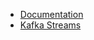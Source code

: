 <!--
 Licensed to the Apache Software Foundation (ASF) under one or more
 contributor license agreements.  See the NOTICE file distributed with
 this work for additional information regarding copyright ownership.
 The ASF licenses this file to You under the Apache License, Version 2.0
 (the "License"); you may not use this file except in compliance with
 the License.  You may obtain a copy of the License at

    http://www.apache.org/licenses/LICENSE-2.0

 Unless required by applicable law or agreed to in writing, software
 distributed under the License is distributed on an "AS IS" BASIS,
 WITHOUT WARRANTIES OR CONDITIONS OF ANY KIND, either express or implied.
 See the License for the specific language governing permissions and
 limitations under the License.
-->
<script><!--#include virtual="../js/templateData.js" --></script>

<script id="content-template" type="text/x-handlebars-template">

  <h1>Run Kafka Streams Demo Application</h1>
    <div class="sub-nav-sticky">
        <div class="sticky-top">
            <div style="height:35px">
                <a href="/{{version}}/documentation/streams/">Introduction</a>
                <a class="active-menu-item" href="/{{version}}/documentation/streams/quickstart">Run Demo App</a>
                <a href="/{{version}}/documentation/streams/tutorial">Tutorial: Write App</a>
                <a href="/{{version}}/documentation/streams/core-concepts">Concepts</a>
                <a href="/{{version}}/documentation/streams/architecture">Architecture</a>
                <a href="/{{version}}/documentation/streams/developer-guide/">Developer Guide</a>
                <a href="/{{version}}/documentation/streams/upgrade-guide">Upgrade</a>
            </div>
        </div>
    </div>
<p>
  NO assumptions -- about having an existing -- Kafka or ZooKeeper data
</p>

  <p> * TODO:
 Kafka Streams is a client library for building mission-critical real-time applications and microservices,
  where the input and/or output data is stored in Kafka clusters. Kafka Streams combines the simplicity of
  writing and deploying standard Java and Scala applications on the client side with the benefits of Kafka's
  server-side cluster technology to make these applications highly scalable, elastic, fault-tolerant, distributed,
 and much more.
  </p>
  <p>
This quickstart example will demonstrate how to run a streaming application coded in this library. Here is the gist
of the <code><a href="https://github.com/apache/kafka/blob/{{dotVersion}}/streams/examples/src/main/java/org/apache/kafka/streams/examples/wordcount/WordCountDemo.java">WordCountDemo</a></code> example code (converted to use Java 8 lambda expressions for easy reading).
</p>
<pre class="line-numbers"><code class="language-java">// Serializers/deserializers (serde) for String and Long types
final Serde&lt;String&gt; stringSerde = Serdes.String();
final Serde&lt;Long&gt; longSerde = Serdes.Long();

// Construct a `KStream` from the input topic "streams-plaintext-input", where message values
// represent lines of text (for the sake of this example, we ignore whatever may be stored
// in the message keys).
KStream&lt;String, String&gt; textLines = builder.stream(
      "streams-plaintext-input",
      Consumed.with(stringSerde, stringSerde)
    );

KTable&lt;String, Long&gt; wordCounts = textLines
    // Split each text line, by whitespace, into words.
    .flatMapValues(value -> Arrays.asList(value.toLowerCase().split("\\W+")))

    // Group the text words as message keys
    .groupBy((key, value) -> value)

    // Count the occurrences of each word (message key).
    .count();

// Store the running counts as a changelog stream to the output topic.
wordCounts.toStream().to("streams-wordcount-output", Produced.with(Serdes.String(), Serdes.Long()));</code></pre>

<p>
It implements the WordCount
algorithm, which computes a word occurrence histogram from the input text. However, unlike other WordCount examples
you might have seen before that operate on bounded data, the WordCount demo application behaves slightly differently because it is
designed to operate on an <b>infinite, unbounded stream</b> of data. Similar to the bounded variant, it is a stateful algorithm that
tracks and updates the counts of words. However, since it must assume potentially
unbounded input data, it will periodically output its current state and results while continuing to process more data
because it cannot know when it has processed "all" the input data.
</p>
<p>
  As the first step, we will start Kafka (unless you already have it started) and then we will
  prepare input data to a Kafka topic, which will subsequently be processed by a Kafka Streams application.
</p>

<h4><a id="quickstart_streams_download" href="#quickstart_streams_download">Step 1: Download the code</a></h4>

<a href="https://www.apache.org/dyn/closer.cgi?path=/kafka/{{fullDotVersion}}/kafka_{{scalaVersion}}-{{fullDotVersion}}.tgz" title="Kafka downloads">Download</a> the {{fullDotVersion}} release and un-tar it.
Note that there are multiple downloadable Scala versions and we choose to use the recommended version ({{scalaVersion}}) here:

<pre><code class="language-bash">$ tar -xzf kafka_{{scalaVersion}}-{{fullDotVersion}}.tgz
$ cd kafka_{{scalaVersion}}-{{fullDotVersion}}</code></pre>

<h4><a id="quickstart_streams_startserver" href="#quickstart_streams_startserver">Step 2: Start the Kafka server</a></h4>

<p>
  Apache Kafka can be started using ZooKeeper or KRaft. To get started with either configuration follow one of the sections below but not both.
</p>

<h5>
  Kafka with ZooKeeper
</h5>

<p>
  Run the following commands in order to start all services in the correct order:
</p>

<pre><code class="language-bash">$ bin/zookeeper-server-start.sh config/zookeeper.properties</code></pre>

<p>
  Open another terminal session and run:
</p>

<pre><code class="language-bash">$ bin/kafka-server-start.sh config/server.properties</code></pre>

<h5>
  Kafka with KRaft
</h5>

<p>
  Generate a Cluster UUID
</p>

<pre><code class="language-bash">$ KAFKA_CLUSTER_ID="$(bin/kafka-storage.sh random-uuid)"</code></pre>

<p>
  Format Log Directories
</p>

<pre><code class="language-bash">$ bin/kafka-storage.sh format -t $KAFKA_CLUSTER_ID -c config/kraft/reconfig-server.properties</code></pre>

<p>
  Start the Kafka Server
</p>

<pre><code class="language-bash">$ bin/kafka-server-start.sh config/kraft/reconfig-server.properties</code></pre>

<h4><a id="quickstart_streams_prepare" href="#quickstart_streams_prepare">Step 3: Prepare input topic and start Kafka producer</a></h4>

<!--

<pre class="line-numbers"><code class="language-bash">&gt; echo -e "all streams lead to kafka\nhello kafka streams\njoin kafka summit" > file-input.txt</code></pre>
Or on Windows:
<pre class="line-numbers"><code class="language-bash">&gt; echo all streams lead to kafka> file-input.txt
&gt; echo hello kafka streams>> file-input.txt
&gt; echo|set /p=join kafka summit>> file-input.txt</code></pre>

-->

Next, we create the input topic named <b>streams-plaintext-input</b> and the output topic named <b>streams-wordcount-output</b>:

<pre><code class="language-bash">$ bin/kafka-topics.sh --create \
    --bootstrap-server localhost:9092 \
    --replication-factor 1 \
    --partitions 1 \
    --topic streams-plaintext-input
Created topic "streams-plaintext-input".</code></pre>

Note: we create the output topic with compaction enabled because the output stream is a changelog stream
(cf. <a href="#anchor-changelog-output">explanation of application output</a> below).

<pre><code class="language-bash">$ bin/kafka-topics.sh --create \
    --bootstrap-server localhost:9092 \
    --replication-factor 1 \
    --partitions 1 \
    --topic streams-wordcount-output \
    --config cleanup.policy=compact
Created topic "streams-wordcount-output".</code></pre>

The created topic can be described with the same <b>kafka-topics</b> tool:

<pre><code class="language-bash">$ bin/kafka-topics.sh --bootstrap-server localhost:9092 --describe
Topic:streams-wordcount-output	PartitionCount:1	ReplicationFactor:1	Configs:cleanup.policy=compact,segment.bytes=1073741824
	Topic: streams-wordcount-output	Partition: 0	Leader: 0	Replicas: 0	Isr: 0
Topic:streams-plaintext-input	PartitionCount:1	ReplicationFactor:1	Configs:segment.bytes=1073741824
	Topic: streams-plaintext-input	Partition: 0	Leader: 0	Replicas: 0	Isr: 0</code></pre>

<h4><a id="quickstart_streams_start" href="#quickstart_streams_start">Step 4: Start the Wordcount Application</a></h4>

The following command starts the WordCount demo application:

<pre><code class="language-bash">$ bin/kafka-run-class.sh org.apache.kafka.streams.examples.wordcount.WordCountDemo</code></pre>

<p>
The demo application will read from the input topic <b>streams-plaintext-input</b>, perform the computations of the WordCount algorithm on each of the read messages,
and continuously write its current results to the output topic <b>streams-wordcount-output</b>.
Hence there won't be any STDOUT output except log entries as the results are written back into in Kafka.
</p>

Now we can start the console producer in a separate terminal to write some input data to this topic:

<pre><code class="language-bash">$ bin/kafka-console-producer.sh --bootstrap-server localhost:9092 --topic streams-plaintext-input</code></pre>

and inspect the output of the WordCount demo application by reading from its output topic with the console consumer in a separate terminal:

<pre><code class="language-bash">$ bin/kafka-console-consumer.sh --bootstrap-server localhost:9092 \
    --topic streams-wordcount-output \
    --from-beginning \
    --property print.key=true \
    --property print.value=true \
    --property key.deserializer=org.apache.kafka.common.serialization.StringDeserializer \
    --property value.deserializer=org.apache.kafka.common.serialization.LongDeserializer</code></pre>


<h4><a id="quickstart_streams_process" href="#quickstart_streams_process">Step 5: Process some data</a></h4>

Now let's write some message with the console producer into the input topic <b>streams-plaintext-input</b> by entering a single line of text and then hit &lt;RETURN&gt;.
This will send a new message to the input topic, where the message key is null and the message value is the string encoded text line that you just entered
(in practice, input data for applications will typically be streaming continuously into Kafka, rather than being manually entered as we do in this quickstart):

<pre><code class="language-bash">$ bin/kafka-console-producer.sh --bootstrap-server localhost:9092 --topic streams-plaintext-input
>all streams lead to kafka</code></pre>

<p>
This message will be processed by the Wordcount application and the following output data will be written to the <b>streams-wordcount-output</b> topic and printed by the console consumer:
</p>

<pre><code class="language-bash">$ bin/kafka-console-consumer.sh --bootstrap-server localhost:9092 \
    --topic streams-wordcount-output \
    --from-beginning \
    --property print.key=true \
    --property print.value=true \
    --property key.deserializer=org.apache.kafka.common.serialization.StringDeserializer \
    --property value.deserializer=org.apache.kafka.common.serialization.LongDeserializer

all	    1
streams	1
lead	1
to	    1
kafka	1</code></pre>

<p>
Here, the first column is the Kafka message key in <code>java.lang.String</code> format and represents a word that is being counted, and the second column is the message value in <code>java.lang.Long</code>format, representing the word's latest count.
</p>

Now let's continue writing one more message with the console producer into the input topic <b>streams-plaintext-input</b>.
Enter the text line "hello kafka streams" and hit &lt;RETURN&gt;.
Your terminal should look as follows:

<pre><code class="language-bash">$ bin/kafka-console-producer.sh --bootstrap-server localhost:9092 --topic streams-plaintext-input
>all streams lead to kafka
>hello kafka streams</code></pre>

In your other terminal in which the console consumer is running, you will observe that the WordCount application wrote new output data:

<pre><code class="language-bash">$ bin/kafka-console-consumer.sh --bootstrap-server localhost:9092 \
    --topic streams-wordcount-output \
    --from-beginning \
    --property print.key=true \
    --property print.value=true \
    --property key.deserializer=org.apache.kafka.common.serialization.StringDeserializer \
    --property value.deserializer=org.apache.kafka.common.serialization.LongDeserializer

all	    1
streams	1
lead	1
to	    1
kafka	1
hello	1
kafka	2
streams	2</code></pre>

Here the last printed lines <b>kafka 2</b> and <b>streams 2</b> indicate updates to the keys <b>kafka</b> and <b>streams</b> whose counts have been incremented from <b>1</b> to <b>2</b>.
Whenever you write further input messages to the input topic, you will observe new messages being added to the <b>streams-wordcount-output</b> topic,
representing the most recent word counts as computed by the WordCount application.
Let's enter one final input text line "join kafka summit" and hit &lt;RETURN&gt; in the console producer to the input topic <b>streams-plaintext-input</b> before we wrap up this quickstart:

<pre><code class="language-bash">$ bin/kafka-console-producer.sh --bootstrap-server localhost:9092 --topic streams-plaintext-input
>all streams lead to kafka
>hello kafka streams
>join kafka summit</code></pre>

<a name="anchor-changelog-output"></a>
The <b>streams-wordcount-output</b> topic will subsequently show the corresponding updated word counts (see last three lines):

<pre><code class="language-bash">$ bin/kafka-console-consumer.sh --bootstrap-server localhost:9092 \
    --topic streams-wordcount-output \
    --from-beginning \
    --property print.key=true \
    --property print.value=true \
    --property key.deserializer=org.apache.kafka.common.serialization.StringDeserializer \
    --property value.deserializer=org.apache.kafka.common.serialization.LongDeserializer

all	    1
streams	1
lead	1
to	    1
kafka	1
hello	1
kafka	2
streams	2
join	1
kafka	3
summit	1</code></pre>

As one can see, outputs of the Wordcount application is actually a continuous stream of updates, where each output record (i.e. each line in the original output above) is
an updated count of a single word, aka record key such as "kafka". For multiple records with the same key, each later record is an update of the previous one.

<p>
The two diagrams below illustrate what is essentially happening behind the scenes.
The first column shows the evolution of the current state of the <code>KTable&lt;String, Long&gt;</code> that is counting word occurrences for <code>count</code>.
The second column shows the change records that result from state updates to the KTable and that are being sent to the output Kafka topic <b>streams-wordcount-output</b>.
</p>

<img src="/{{version}}/images/streams-table-updates-02.png" style="float: right; width: 25%;">
<img src="/{{version}}/images/streams-table-updates-01.png" style="float: right; width: 25%;">

<p>
First the text line "all streams lead to kafka" is being processed.
The <code>KTable</code> is being built up as each new word results in a new table entry (highlighted with a green background), and a corresponding change record is sent to the downstream <code>KStream</code>.
</p>
<p>
When the second text line "hello kafka streams" is processed, we observe, for the first time, that existing entries in the <code>KTable</code> are being updated (here: for the words "kafka" and for "streams"). And again, change records are being sent to the output topic.
</p>
<p>
And so on (we skip the illustration of how the third line is being processed). This explains why the output topic has the contents we showed above, because it contains the full record of changes.
</p>

<p>
Looking beyond the scope of this concrete example, what Kafka Streams is doing here is to leverage the duality between a table and a changelog stream (here: table = the KTable, changelog stream = the downstream KStream): you can publish every change of the table to a stream, and if you consume the entire changelog stream from beginning to end, you can reconstruct the contents of the table.
</p>

<h4><a id="quickstart_streams_stop" href="#quickstart_streams_stop">Step 6: Teardown the application</a></h4>

<p>You can now stop the console consumer, the console producer, the Wordcount application, the Kafka broker and the ZooKeeper server (if one was started) in order via <b>Ctrl-C</b>.</p>

 <div class="pagination">
        <a href="/{{version}}/documentation/streams" class="pagination__btn pagination__btn__prev">Previous</a>
        <a href="/{{version}}/documentation/streams/tutorial" class="pagination__btn pagination__btn__next">Next</a>
    </div>
</script>

<div class="p-quickstart-streams"></div>

<!--#include virtual="../../includes/_header.htm" -->
<!--#include virtual="../../includes/_top.htm" -->
<div class="content documentation">
    <!--#include virtual="../../includes/_nav.htm" -->
    <div class="right">
        <!--//#include virtual="../../includes/_docs_banner.htm" -->
        <ul class="breadcrumbs">
            <li><a href="/documentation">Documentation</a></li>
            <li><a href="/documentation/streams">Kafka Streams</a></li>
        </ul>
        <div class="p-content"></div>
    </div>
</div>
<!--#include virtual="../../includes/_footer.htm" -->
<script>
$(function() {
  // Show selected style on nav item
  $('.b-nav__streams').addClass('selected');


     //sticky secondary nav
    var $navbar = $(".sub-nav-sticky"),
               y_pos = $navbar.offset().top,
               height = $navbar.height();

           $(window).scroll(function() {
               var scrollTop = $(window).scrollTop();

               if (scrollTop > y_pos - height) {
                   $navbar.addClass("navbar-fixed")
               } else if (scrollTop <= y_pos) {
                   $navbar.removeClass("navbar-fixed")
               }
           });

  // Display docs subnav items
  $('.b-nav__docs').parent().toggleClass('nav__item__with__subs--expanded');
});
</script>
